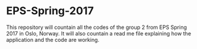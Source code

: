 # EPS-Spring-2017
This repository will countain all the codes of the group 2 from EPS Spring 2017 in Oslo, Norway.
It will also countain a read me file explaining how the application and the code are working.
